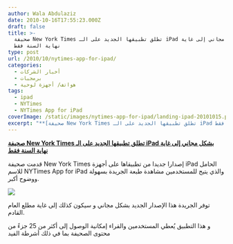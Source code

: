 ```yaml
---
author: Wala Abdulaziz
date: 2010-10-16T17:55:23.000Z
draft: false
title: >-
  صحيفة New York Times تطلق تطبيقها الجديد على الـ iPad بشكل مجاني إلى غاية
  نهاية السنة فقط
type: post
url: /2010/10/nytimes-app-for-ipad/
categories:
  - أخبار الشركات
  - برمجيات
  - هواتف/ أجهزة لوحية
tags:
  - ipad
  - NYTimes
  - NYTimes App for iPad
coverImage: /static/images/nytimes-app-for-ipad/landing-ipad-20101015.png
excerpt: "**[صحيفة New York Times تطلق تطبيقها الجديد على الـ iPad بشكل مجاني إلى غاية نهاية السنة فقط](https://www.it-scoop.com/2010/10/nytimes-app-for-ipad)**\n\nقدمت صحيفة New York Times إصدارا جديدا من تطبيقاها على أجهزة iPad الحامل للاسم NYTimes App for iPad\_والذي يتيح للمستخدمين مشاهدة طبعة\_الجريدة\_بسهولة ووضوح أكبر.\n\n\n\nتوفر"
---
```

**[صحيفة New York Times تطلق تطبيقها الجديد على الـ iPad بشكل مجاني إلى غاية نهاية السنة فقط](https://www.it-scoop.com/2010/10/nytimes-app-for-ipad)**

قدمت صحيفة New York Times إصدارا جديدا من تطبيقاها على أجهزة iPad الحامل للاسم NYTimes App for iPad والذي يتيح للمستخدمين مشاهدة طبعة الجريدة بسهولة ووضوح أكبر.

![](/static/images/nytimes-app-for-ipad/landing-ipad-20101015.png)

توفر الجريدة هذا الإصدار الجديد بشكل مجاني و سيكون كذلك إلى غاية مطلع العام القادم.

و هذا التطبيق يُعطي المستخدمين والقراء إمكانية الوصول إلى أكثر من 25 جزءً من محتوى الصحيفة بما في ذلك أشرطة الفيد

